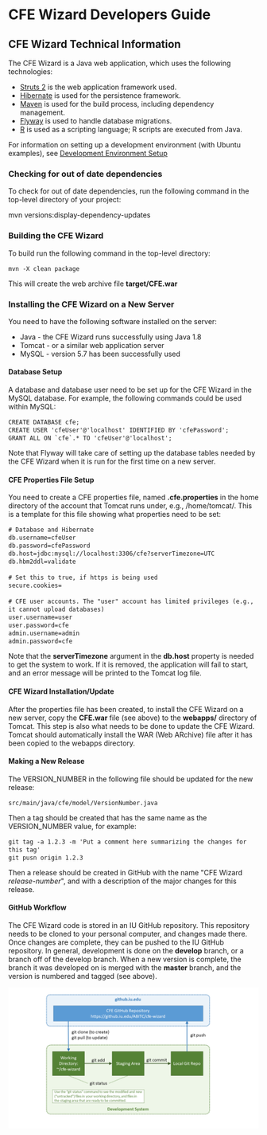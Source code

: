 CFE Wizard Developers Guide
============================================

CFE Wizard Technical Information
---------------------------------------

The CFE Wizard is a Java web application, which
uses the following technologies:

* [Struts 2](https://struts.apache.org/) is the web application framework used.
* [Hibernate](https://hibernate.org/) is used for the persistence framework.
* [Maven](https://maven.apache.org/) is used for the build process, including dependency management.
* [Flyway](https://flywaydb.org/) is used to handle database migrations.
* [R](https://www.r-project.org/) is used as a scripting language; R scripts are executed from Java.

For information on setting up a development environment (with Ubuntu examples),
see [Development Environment Setup](./DevelopmentEnvironmentSetup.md)

### Checking for out of date dependencies

To check for out of date dependencies, run the following command in the
top-level directory of your project:

   mvn versions:display-dependency-updates

### Building the CFE Wizard

To build run the following command in the top-level directory:

    mvn -X clean package

This will create the web archive file **target/CFE.war**

### Installing the CFE Wizard on a New Server

You need to have the following software installed on the server:

* Java - the CFE Wizard runs successfully using Java 1.8
* Tomcat - or a similar web application server
* MySQL - version 5.7 has been successfully used

#### Database Setup

A database and database user need to be set up for the CFE Wizard in the MySQL database. For example,
the following commands could be used within MySQL:

    CREATE DATABASE cfe;
    CREATE USER 'cfeUser'@'localhost' IDENTIFIED BY 'cfePassword';
    GRANT ALL ON `cfe`.* TO 'cfeUser'@'localhost';

Note that Flyway will take care of setting up the database tables needed by the CFE Wizard when it
is run for the first time on a new server.


#### CFE Properties File Setup

You need to create a CFE properties file, named **.cfe.properties** in the home directory of the account that Tomcat runs
under, e.g., /home/tomcat/. This is a template for this file showing what properties need to be set:

    # Database and Hibernate
    db.username=cfeUser
    db.password=cfePassword
    db.host=jdbc:mysql://localhost:3306/cfe?serverTimezone=UTC
    db.hbm2ddl=validate

    # Set this to true, if https is being used
    secure.cookies=

    # CFE user accounts. The "user" account has limited privileges (e.g., it cannot upload databases)
    user.username=user
    user.password=cfe
    admin.username=admin
    admin.password=cfe

Note that the **serverTimezone** argument in the **db.host** property is needed to get the system to work.
If it is removed, the application will fail to start, and an error message will be printed to the
Tomcat log file.

#### CFE Wizard Installation/Update
After the properties file has been created, to install the CFE Wizard on a new server, copy the
**CFE.war** file (see above) to the **webapps/** directory of Tomcat. This step is also what needs
to be done to update the CFE Wizard. Tomcat should automatically install the WAR (Web ARchive) file
after it has been copied to the webapps directory.


#### Making a New Release

The VERSION_NUMBER in the following file should be updated for the new release:

    src/main/java/cfe/model/VersionNumber.java

Then a tag should be created that has the same name as the VERSION_NUMBER value, for example:

    git tag -a 1.2.3 -m 'Put a comment here summarizing the changes for this tag'
    git pusn origin 1.2.3

Then a release should be created in GitHub with the name "CFE Wizard _release-number_", and
with a description of the major changes for this release.


#### GitHub Workflow

The CFE Wizard code is stored in an IU GitHub repository. This repository needs to be cloned to your personal
computer, and changes made there. Once changes are complete, they can be pushed to the IU GitHub repository.
In general, development is done on the **develop** branch, or a branch off of the develop branch.
When a new version is complete, the branch it was developed on is merged with the **master** branch, and
the version is numbered and tagged (see above).

![CFE GitHub Workflow](cfe-github.png "CFE GitHub Workflow")



